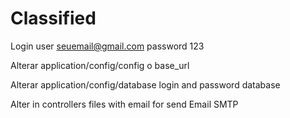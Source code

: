 # Classified


Login user seuemail@gmail.com password 123


Alterar application/config/config o base_url

Alterar application/config/database login and password database

Alter in controllers files with email for send Email SMTP
